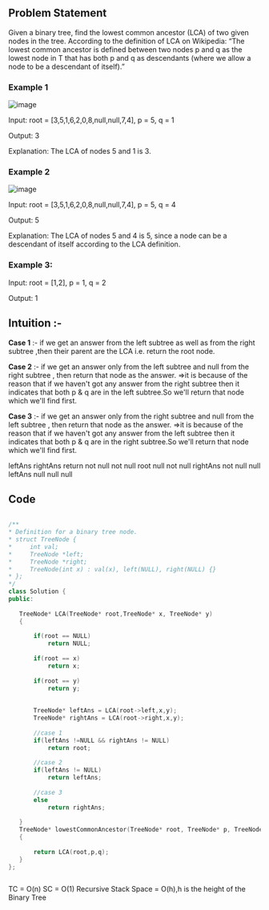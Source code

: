 ## Problem Statement 

Given a binary tree, find the lowest common ancestor (LCA) of two given nodes in the tree.
According to the definition of LCA on Wikipedia: “The lowest common ancestor is defined between two nodes p and q as the lowest node in T that has 
both p and q as descendants (where we allow a node to be a descendant of itself).”

### Example 1

![image](https://user-images.githubusercontent.com/75883328/180924476-28c9dbf1-ccee-450e-bf2e-3d2be6e50ff0.png)

Input: root = [3,5,1,6,2,0,8,null,null,7,4], p = 5, q = 1

Output: 3

Explanation: The LCA of nodes 5 and 1 is 3.

### Example 2

![image](https://user-images.githubusercontent.com/75883328/180924548-ccaff17c-3d95-46fc-9459-c4af03482993.png)


Input: root = [3,5,1,6,2,0,8,null,null,7,4], p = 5, q = 4

Output: 5

Explanation: The LCA of nodes 5 and 4 is 5, since a node can be a descendant of itself according to the LCA definition.

### Example 3:

Input: root = [1,2], p = 1, q = 2

Output: 1

## Intuition :- 

**Case 1** :- if we get an answer from the left subtree as well as from the right subtree ,then their parent are the LCA i.e. return the root node.

**Case 2** :-  if we get an answer only from the left subtree and null from the right subtree , then return that node as the answer.
=>it is because of the reason that if we haven't got any answer from the right subtree then it indicates that both p & q are in the left subtree.So we'll return that node which we'll find first.

**Case 3** :-  if we get an answer only from the right subtree and null from the left subtree , then return that node as the answer.
=>it is because of the reason that if we haven't got any answer from the left subtree then it indicates that both p & q are in the right subtree.So we'll return that node which we'll find first.

leftAns                  rightAns                 return
not null                 not null                  root
null                     not null                 rightAns
not null                 null                      leftAns
null                     null                      null
 
 
 ## Code
 
 ```cpp

/**
 * Definition for a binary tree node.
 * struct TreeNode {
 *     int val;
 *     TreeNode *left;
 *     TreeNode *right;
 *     TreeNode(int x) : val(x), left(NULL), right(NULL) {}
 * };
 */
class Solution {
public:
    
    TreeNode* LCA(TreeNode* root,TreeNode* x, TreeNode* y)
    {
        
        if(root == NULL)
            return NULL;
        
        if(root == x)
            return x;
        
        if(root == y)
            return y;
        
        
        TreeNode* leftAns = LCA(root->left,x,y);
        TreeNode* rightAns = LCA(root->right,x,y);
        
        //case 1
        if(leftAns !=NULL && rightAns != NULL)
            return root;
        
        //case 2
        if(leftAns != NULL)
            return leftAns;
        
        //case 3
        else
            return rightAns;
            
    }
    TreeNode* lowestCommonAncestor(TreeNode* root, TreeNode* p, TreeNode* q)
    {
        
        return LCA(root,p,q);
    }
};



```
 
 
 
 TC = O(n)
 SC = O(1)
 Recursive Stack Space = O(h),h is the height of the Binary Tree
 
